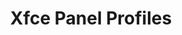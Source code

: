 ---
title: Xfce Panel Profiles
permalink: "/xfpanel-switch-docs/"
redirect_from: 
  - /xfpanel-switch_introduction/
redirect_to: https://docs.xfce.org/apps/xfce4-panel-profiles/start
---